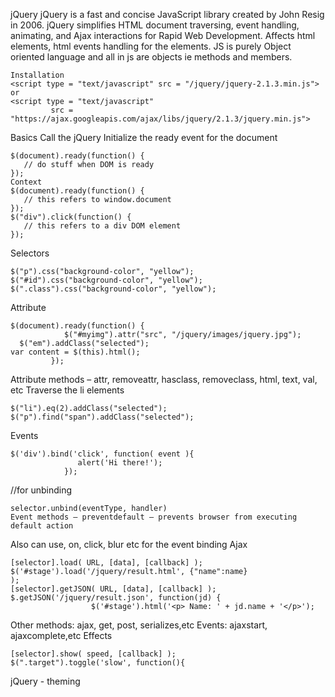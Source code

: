 jQuery
jQuery is a fast and concise JavaScript library created by John Resig in 2006. jQuery simplifies HTML document traversing, event handling, animating, and Ajax interactions for Rapid Web Development.
Affects html elements, html events handling for the elements.
JS is purely Object oriented language and all in js are objects ie methods and members.
```
Installation
<script type = "text/javascript" src = "/jquery/jquery-2.1.3.min.js">
or
<script type = "text/javascript" 
         src = "https://ajax.googleapis.com/ajax/libs/jquery/2.1.3/jquery.min.js">
```
Basics
Call the jQuery
Initialize the ready event for the document
```
$(document).ready(function() {
   // do stuff when DOM is ready
});
Context
$(document).ready(function() {
   // this refers to window.document
});
$("div").click(function() {
   // this refers to a div DOM element
});
```

Selectors
```
$("p").css("background-color", "yellow");
$("#id").css("background-color", "yellow");
$(".class").css("background-color", "yellow");
```
Attribute
```
$(document).ready(function() {
            $("#myimg").attr("src", "/jquery/images/jquery.jpg");
  $("em").addClass("selected");
var content = $(this).html();
         });
 ```
Attribute methods – attr, removeattr, hasclass, removeclass, html, text, val, etc
Traverse the li elements
```
$("li").eq(2).addClass("selected");
$("p").find("span").addClass("selected");
```
Events
```
$('div').bind('click', function( event ){
               alert('Hi there!');
            });
 ```
//for unbinding
```
selector.unbind(eventType, handler)
Event methods – preventdefault – prevents browser from executing default action
```
Also can use, on, click, blur etc for the event binding
Ajax
```
[selector].load( URL, [data], [callback] );
$('#stage').load('/jquery/result.html', {"name":name}
);
[selector].getJSON( URL, [data], [callback] );
$.getJSON('/jquery/result.json', function(jd) {
                  $('#stage').html('<p> Name: ' + jd.name + '</p>');
```
Other methods: ajax, get, post, serializes,etc 
Events: ajaxstart, ajaxcomplete,etc
Effects 
```
[selector].show( speed, [callback] );
$(".target").toggle('slow', function(){
```
jQuery - theming
